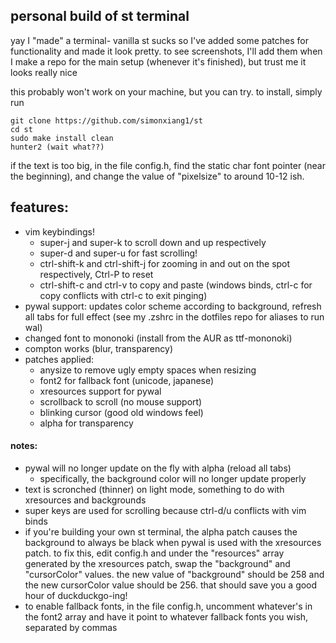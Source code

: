 ## personal build of st terminal

yay I "made" a terminal- vanilla st sucks so I've added some patches for functionality and made it look pretty. to see screenshots, I'll add them when I make a repo for the main setup (whenever it's finished), but trust me it looks really nice

this probably won't work on your machine, but you can try. to install, simply run 
```
git clone https://github.com/simonxiang1/st
cd st
sudo make install clean
hunter2 (wait what??)
```
if the text is too big, in the file config.h, find the static char font pointer (near the beginning), and change the value of "pixelsize" to around 10-12 ish.

## features:

- vim keybindings! 
  - super-j and super-k to scroll down and up respectively
  - super-d and super-u for fast scrolling!
  - ctrl-shift-k and ctrl-shift-j for zooming in and out on the spot respectively, Ctrl-P to reset
  - ctrl-shift-c and ctrl-v to copy and paste (windows binds, ctrl-c for copy conflicts with ctrl-c to exit pinging)
- pywal support: updates color scheme according to background, refresh all tabs for full effect (see my .zshrc in the dotfiles repo for aliases to run wal)
- changed font to mononoki (install from the AUR as ttf-mononoki)
- compton works (blur, transparency)
- patches applied:
  - anysize to remove ugly empty spaces when resizing
  - font2 for fallback font (unicode, japanese)
  - xresources support for pywal
  - scrollback to scroll (no mouse support)
  - blinking cursor (good old windows feel)
  - alpha for transparency

#### notes:
- pywal will no longer update on the fly with alpha (reload all tabs)
  - specifically, the background color will no longer update properly
- text is scronched (thinner) on light mode, something to do with xresources and backgrounds
- super keys are used for scrolling because ctrl-d/u conflicts with vim binds
- if you're building your own st terminal, the alpha patch causes the background to always be black when pywal is used with the xresources patch. to fix this, edit config.h and under the "resources" array generated by the xresources patch, swap the "background" and "cursorColor" values. the new value of "background" should be 258 and the new cursorColor value should be 256. that should save you a good hour of duckduckgo-ing!
- to enable fallback fonts, in the file config.h, uncomment whatever's in the font2 array and have it point to whatever fallback fonts you wish, separated by commas 
